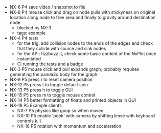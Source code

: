 - NX-6 P4 save video / snapshot to file
- NX-8 P4 mouse click and drag on node pulls with stickyness on original location along node to free area and finally to
  gravity around destination node.
  - blocked by NX-3
  - tags: example
- NX-4 P4 tests
  - for the trig: add collision nodes to the ends of the edges and check that they collide with source and sink nodes
  - for the API: fizzbuzz it, check some basic content of the NxPlot once instantiated
  - CI running the tests and a badge
- NX-3 P5 mouse click and pull expands graph; probably requires generating the panda3d body for the graph
- NX-9 P5 press r to reset camera position
- NX-12 P5 press t to toggle default spin
- NX-13 P5 press h to toggle GUI
- NX-15 P5 press m to toggle mouse control
- NX-14 P5 better formatting of floats and printed objects in GUI
- NX-18 P5 Example clients
  - NX-7 P5 physics like goop so when moved
  - NX-10 P5 enable 'peek' with camera by shifting lense with keyboard controls k, l
  - NX-16 P5 rotation with momentum and acceleration
